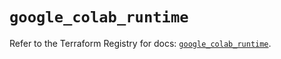 # `google_colab_runtime`

Refer to the Terraform Registry for docs: [`google_colab_runtime`](https://registry.terraform.io/providers/hashicorp/google-beta/6.49.0/docs/resources/google_colab_runtime).

